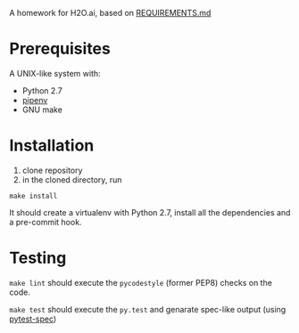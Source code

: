 A homework for H2O.ai, based on [REQUIREMENTS.md](REQUIREMENTS.md)

Prerequisites
=============
A UNIX-like system with:
* Python 2.7
* [pipenv](https://pipenv.readthedocs.io/en/latest/)
* GNU make

Installation
============
1. clone repository
2. in the cloned directory, run
```
make install
```
It should create a virtualenv with Python 2.7, install all the dependencies and a pre-commit hook.

Testing
=======
`make lint` should execute the `pycodestyle` (former PEP8) checks on the code.

`make test` should execute the `py.test` and genarate spec-like output (using [pytest-spec](https://pypi.org/project/pytest-spec/))